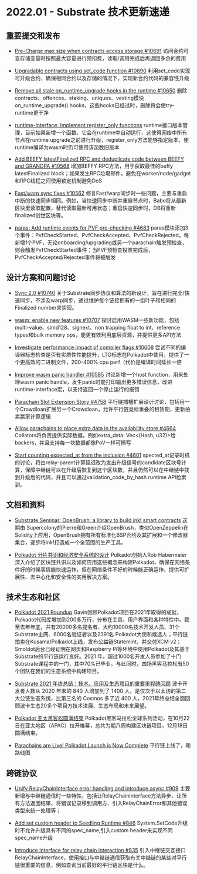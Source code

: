 # 2022.01 - Substrate 技术更新速递

## 重要提交和发布

* [Pre-Charge max size when contracts access storage #10691](https://github.com/paritytech/substrate/pull/10691) 访问合约可变存储变量时按照最大容量进行预扣费，读取/调用完成后再退回多余的费用  

* [Upgradable contracts using set_code function #10690](https://github.com/paritytech/substrate/pull/10690) 利用set_code实现可升级合约，确保相同合约以及存储的情况下，实现新合约代码的兼容性升级  

* [Remove all stale on_runtime_upgrade hooks in the runtime #10650](https://github.com/paritytech/substrate/pull/10650) 删除contracts、offences、staking、uniques、vesting模块on_runtime_upgrade() hooks，这些hooks已经过时，删除将会使try-runtime更干净

* [runtime-interface: Implement register_only functions](https://github.com/paritytech/substrate/pull/10640) runtime接口版本管理，目前如果新增一个函数，它会在runtime中自动运行，这使得网络中所有节点在runtime upgrade之前进行升级，register_only方法能够指定版本，使runtime编译为wasm时仍可使用该函数旧版本

* [Add BEEFY latestFinalized RPC and deduplicate code between BEEFY and GRANDPA #10568](https://github.com/paritytech/substrate/pull/10568) 增加BEFFY RPC方法，用于获取最佳的beffy latestFinalized block；如果发生RPC垃圾邮件，避免在worker/node/gadget和RPC线程之间使用锁定机制避免DoS

* [Fast/warp sync fixes #10562](https://github.com/paritytech/substrate/pull/10562) 修复Fast/warp同步时一些问题，主要与重启中断的快速同步相同。例如，当快速同步中断并重启节点时，Babe将从最新区块里读取配置，替代读取最新可用状态；重启快速同步时，DB将重新finalized创世区块等。

* [paras: Add runtime events for PVF pre-checking #4683](https://github.com/paritytech/polkadot/pull/4683) paras模块添加3个事件：PvfCheckStarted、PvfCheckAccepted、PvfCheckRejected，每新增1个PVF，无论onboarding/upgrading或另一个parachain触发预检查，则会触发PvfCheckStarted事件；当PVF预检查投票完成后，PvfCheckAccepted/Rejected事件将被触发  

## 设计方案和问题讨论

* [Sync 2.0 #10740](https://github.com/paritytech/substrate/issues/10740) 关于Substrate同步协议和算法的新设计，旨在进行完全/快速同步，不涉及warp同步，通过维护每个链接拥有的一组叶子和相同的Finalized number来实现。

* [wasm: enable new features #10707](https://github.com/paritytech/substrate/issues/10707) 探讨启用WASM一些新功能，包括multi-value、simd128、signext、non trapping float to int、reference types和bulk memory ops，能更有效利用底层资源，并提供更多API方法

* [Investigate performance impact of compiler flags #10608](https://github.com/paritytech/substrate/issues/10608) 尝试不同的编译器标志检查是否有实质性性能提升，LTO标志在Polkadot中使用，提供了一个更高效的二进制文件，200-400% cpu perf（代价是编译时间延长一倍

* [Improve wasm panic handler #10585](https://github.com/paritytech/substrate/issues/10585) 讨论新增一个host function，用来处理wasm panic handle，发生panic时能打印输出更多错误信息，改进runtime-interface宏，以支持返回一个停止运行的报错

* [Parachain Slot Extension Story #4758](https://github.com/paritytech/polkadot/issues/4758) 平行链插槽扩展设计讨论，包括用一个Crowdloan扩展另一个Crowdloan，允许平行链竞标重叠的租赁期，更新拍卖赢家计算逻辑

* [Allow parachains to place extra data in the availability store #4664](https://github.com/paritytech/polkadot/issues/4664) Collators将负责提供实际数据，例如extra_data: Vec<(Hash, u32)>给backers，并且支持每一块数据都像PoV一样可擦写

* [Start counting expected_at from the inclusion #4601](https://github.com/paritytech/polkadot/issues/4601) spected_at记录时机的讨论，将由relay-parent计算延迟改为发出升级信号的candidate区块号计算，保障中继链可以在升级后恢复到这个区块数，并且仍然可以在中继链中找到升级后的代码，并且可以通过validation_code_by_hash runtime API检索到。  

## 文档和资料

* [Substrate Seminar: OpenBrush: a library to build ink! smart contracts](https://www.youtube.com/watch?v=I5OFGNVvzOc)  这期由 Supercolony的Pierre和Green介绍OpenBrush，类似OpenZeppelin在Solidity上应用，OpenBrush拥有所有标准化BSP合约及其扩展和一个修改器集合，逐步将ink!打造成一个全范围的生产工具。

* [Polkadot 分片共识和经济安全系统的设计](https://polkadot.network/blog/polkadot-v1-0-sharding-and-economic-security/)  Polkadot创始人Rob Habermeier深入介绍了区块链共识以及如何应用这些概念来构建Polkadot，确保在网络条件好的时候事情能快速运作，但在网络条件不好的时候能正确运作，提供可扩展性、去中心化和安全性的实用解决方案。

## 技术生态和社区

* [Polkadot 2021 Roundup](https://polkadot.network/blog/polkadot-2021-roundup/) Gavin回顾Polkadot项目在2021年取得的成就，Polkadot代码库增加到200多万行，分布在工具、用户界面和各种特性中。截至去年年底，共有20000多名提名者、大约10000名技术开发人员、31个Substrate主网、6000名验证者以及2391名 Polkadot大使和候选人；平行链拍卖在Kusama/Polkadot上线，发布公益链Statemint，并交付XCM v2；Smoldot后台已经证明在网页和Raspberry Pi等环境中使用Polkadot及其基于Substrate的平行链运行良好。2021 年，超过1000名开发人员参加了十门Substrate课程中的一门，其中70%已毕业。与此同时，四场黑客马拉松有50个团队在我们的生态系统中构建项目。

* [Substrate 2021 年终总结：技术、应用及生态项目的重要里程碑回顾](https://mp.weixin.qq.com/s/hRYKvJl_iWUf6-ZIMu3pog) 波卡开发者人数从 2020 年末的 840 人增加到了 1400 人，是仅次于以太坊的第二大公链生态系统，比第三名的 Cosmos 多了近 400 人。2021年终总结全面回顾波卡生态20多个项目方技术进展、生态布局和未来展望。

* [Polkadot 亚太黑客松圆满结束](https://www.youtube.com/watch?v=XW5pxSv8Fek) Polkadot黑客马拉松全球系列活动，在10月22日在亚太地区（APAC）拉开帷幕，总共为期八周构建区块链项目，12月18日圆满结束。  

* [Parachains are Live! Polkadot Launch is Now Complete](https://polkadot.network/blog/parachains-are-live-polkadot-launch-is-now-complete/) 平行链上线了，和路线图


## 跨链协议

* [Unify RelayChainInterface error handling and introduce async #909](https://github.com/paritytech/cumulus/pull/909) 主要新增与中继链通信时一些特性，包括让RelayChainInterface方法异步、让所有方法返回结果、将错误记录移到调用方、引入RelayChainError和其他错误类型来统一处理等；

* [Add set custom header to Seedling Runtime #846](https://github.com/paritytech/cumulus/pull/846) System.SetCode升级时不允许升级具有不同的spec_name,引入custom header来实现不同spec_name升级

* [Introduce interface for relay chain interaction #835](https://github.com/paritytech/cumulus/pull/835) 引入中继链交互接口RelayChainInterface，使用接口与中继链通信获取有关中继链的某些对平行链很重要的信息，例如查询当前最好的平行链区块是什么。
